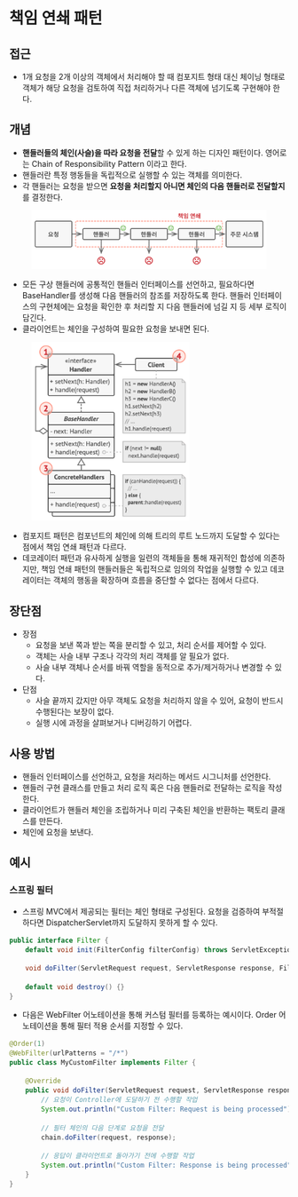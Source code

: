 # 책임 연쇄 패턴

## 접근

* 1개 요청을 2개 이상의 객체에서 처리해야 할 때 컴포지트 형태 대신 체이닝 형태로 객체가 해당 요청을 검토하여 직접 처리하거나 다른 객체에 넘기도록 구현해야 한다.

## 개념

* **핸들러들의 체인​(사슬)​을 따라 요청을 전달**할 수 있게 하는 디자인 패턴이다. 영어로는 Chain of Responsibility Pattern 이라고 한다.
* 핸들러란 특정 행동들을 독립적으로 실행할 수 있는 객체를 의미한다.
* 각 핸들러는 요청을 받으면 **요청을 처리할지 아니면 체인의 다음 핸들러로 전달할지**를 결정한다.

<figure><img src="../../../.gitbook/assets/image (3) (1) (1) (1) (1) (1) (1).png" alt=""><figcaption></figcaption></figure>

* 모든 구상 핸들러에 공통적인 핸들러 인터페이스를 선언하고, 필요하다면 BaseHandler를 생성해 다음 핸들러의 참조를 저장하도록 한다. 핸들러 인터페이스의 구현체에는 요청을 확인한 후 처리할 지 다음 핸들러에 넘길 지 등 세부 로직이 담긴다.
* 클라이언트는 체인을 구성하여 필요한 요청을 보내면 된다.

<figure><img src="../../../.gitbook/assets/image (4) (1) (1) (1) (1) (1).png" alt="" width="285"><figcaption></figcaption></figure>

* 컴포지트 패턴은 컴포넌트의 체인에 의해 트리의 루트 노드까지 도달할 수 있다는 점에서 책임 연쇄 패턴과 다르다.
* 데코레이터 패턴과 유사하게 실행을 일련의 객체들을 통해 재귀적인 합성에 의존하지만, 책임 연쇄 패턴의 핸들러들은 독립적으로 임의의 작업을 실행할 수 있고 데코레이터는 객체의 행동을 확장하며 흐름을 중단할 수 없다는 점에서 다르다.

## 장단점

* 장점
  * 요청을 보낸 쪽과 받는 쪽을 분리할 수 있고, 처리 순서를 제어할 수 있다.
  * 객체는 사슬 내부 구조나 각각의 처리 객체를 알 필요가 없다.
  * 사슬 내부 객체나 순서를 바꿔 역할을 동적으로 추가/제거하거나 변경할 수 있다.
* 단점
  * 사슬 끝까지 갔지만 아무 객체도 요청을 처리하지 않을 수 있어, 요청이 반드시 수행된다는 보장이 없다.
  * 실행 시에 과정을 살펴보거나 디버깅하기 어렵다.

## 사용 방법

* 핸들러 인터페이스를 선언하고, 요청을 처리하는 메서드 시그니처를 선언한다.
* 핸들러 구현 클래스를 만들고 처리 로직 혹은 다음 핸들러로 전달하는 로직을 작성한다.
* 클라이언트가 핸들러 체인을 조립하거나 미리 구축된 체인을 반환하는 팩토리 클래스를 만든다.
* 체인에 요청을 보낸다.

## 예시

### 스프링 필터

* 스프링 MVC에서 제공되는 필터는 체인 형태로 구성된다. 요청을 검증하여 부적절하다면 DispatcherServlet까지 도달하지 못하게 할 수 있다.

```java
public interface Filter {
    default void init(FilterConfig filterConfig) throws ServletException {}
    
    void doFilter(ServletRequest request, ServletResponse response, FilterChain chain) throws IOException, ServletException;
    
    default void destroy() {}
}
```

* 다음은 WebFilter 어노테이션을 통해 커스텀 필터를 등록하는 예시이다. Order 어노테이션을 통해 필터 적용 순서를 지정할 수 있다.

```java
@Order(1)
@WebFilter(urlPatterns = "/*")
public class MyCustomFilter implements Filter {

    @Override
    public void doFilter(ServletRequest request, ServletResponse response, FilterChain chain) throws IOException, ServletException {
        // 요청이 Controller에 도달하기 전 수행할 작업
        System.out.println("Custom Filter: Request is being processed");

        // 필터 체인의 다음 단계로 요청을 전달
        chain.doFilter(request, response);

        // 응답이 클라이언트로 돌아가기 전에 수행할 작업
        System.out.println("Custom Filter: Response is being processed");
    }
}
```
